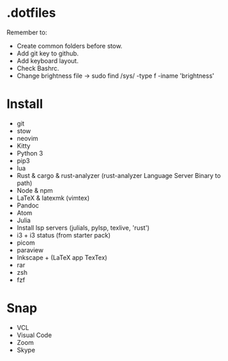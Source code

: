 # .dotfiles
Remember to:
- Create common folders before stow.
- Add git key to github.
- Add keyboard layout.
- Check Bashrc.
- Change brightness file -> sudo find /sys/ -type f -iname 'brightness'

# Install
- git
- stow
- neovim
- Kitty
- Python 3
- pip3 
- lua
- Rust & cargo & rust-analyzer (rust-analyzer Language Server Binary to path)
- Node & npm
- LaTeX & latexmk (vimtex)
- Pandoc 
- Atom
- Julia
- Install lsp servers (julials, pylsp, texlive, 'rust')
- i3 + i3 status (from starter pack)
- picom
- paraview
- Inkscape + (LaTeX app TexTex)
- rar
- zsh
- fzf

# Snap
- VCL
- Visual Code
- Zoom 
- Skype

